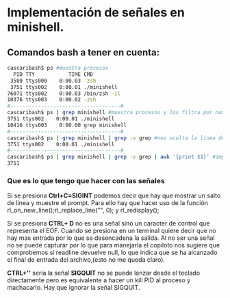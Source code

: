 # Implementación de señales en minishell.

## Comandos bash a tener en cuenta:

```Bash
cascaribash$ ps #muestra procesos
  PID TTY           TIME CMD
 3580 ttys000    0:00.03 -zsh
 3751 ttys002    0:00.01 ./minishell
76071 ttys002    0:00.03 /bin/zsh -il
10376 ttys003    0:00.02 -zsh
#------------------------------------#
cascaribash$ ps | grep minishell #muestra procesos y los filtra por nombre, ojo mostrará tb el grep. Salida-> 
3751 ttys002    0:00.01 ./minishell
10416 ttys003    0:00.00 grep minishell
#------------------------------------#
cascaribash$ ps | grep minishell | grep -v grep #nos oculta la linea del proceso de grep
3751 ttys002    0:00.01 ./minishell
#------------------------------------#
cascaribash$ ps | grep minishell | grep -v grep | awk '{print $1}' #imprime solo el primer arg de la linea, el PID
3751
```

### Que es lo que tengo que hacer con las señales
Si se presiona **Ctrl+C=SIGINT** podemos decir que hay que mostrar un salto de linea y muestre el prompt. Para ello hay que hacer uso de la función rl_on_new_line();rl_replace_line("", 0); y rl_redisplay();

Si se presiona **CTRL+ D** no es una señal sino un caracter de control que representa el EOF. Cuando se presiona en un terminal quiere decir que no hay mas entrada por lo que se desencadena la salida. Al no ser una señal no se puede capturar por lo que para manejarla el copiloto nos sugiere que comprobemos si readline devuelve null, lo que indica que se ha alcanzado el final de entrada del archivo,(esto no me queda claro).

**CTRL+'\'** seria la señal **SIGQUIT** no se puede lanzar desde el teclado directamente pero es equivalente a hacer un kill PID al proceso y machacarlo. Hay que ignorar la señal SIGQUIT.
